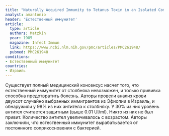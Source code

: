 ```yaml
---
title: "Naturally Acquired Immunity to Tetanus Toxin in an Isolated Community"
analyst: amantonio
header: 'Естественный иммунитет'
article:
  type: article
  authors: Matzkin
  year: 1985
  magazine: Infect Immun
  link: https://www.ncbi.nlm.nih.gov/pmc/articles/PMC261948/
  pubmed: PMC261948
conditions:
- Естественный иммунитет
countries:
- Израиль
---
```


Существует полный медицинский консенсус насчет того, что естественный иммунитет от столбняка невозможен, и только прививка способна предотвратить болезнь.
Авторы провели анализ крови двухсот случайно выбранных иммигрантов из Эфиопии в Израиль, и обнаружили у 98% из них антитела к столбняку. У 30% из них уровень антител считается защитным (выше 0.01 UI/ml). Никто из них не был привит.
Количество антител увеличивалось с возрастом. Авторы заключили, что естественный иммунитет вырабатывается от постоянного соприкосновения с бактерией.
